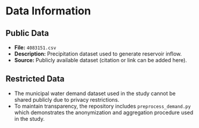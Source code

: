 # Data Information

## Public Data
- **File:** `4083151.csv`
- **Description:** Precipitation dataset used to generate reservoir inflow. 
- **Source:** Publicly available dataset (citation or link can be added here).

## Restricted Data
- The municipal water demand dataset used in the study cannot be shared publicly due to privacy restrictions.
- To maintain transparency, the repository includes `preprocess_demand.py` which demonstrates the anonymization and aggregation procedure used in the study.
